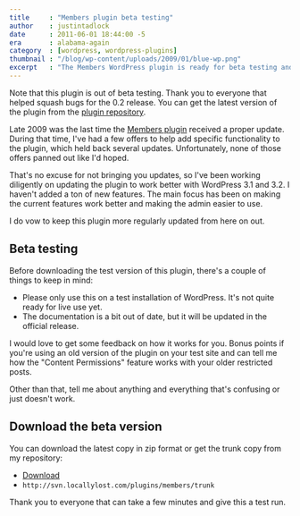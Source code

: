 ```yaml
---
title     : "Members plugin beta testing"
author    : justintadlock
date      : 2011-06-01 18:44:00 -5
era       : alabama-again
category  : [wordpress, wordpress-plugins]
thumbnail : "/blog/wp-content/uploads/2009/01/blue-wp.png"
excerpt   : "The Members WordPress plugin is ready for beta testing and needs plenty of testing to help get version 0.2 released."
---
```


<p class="alert">Note that this plugin is out of beta testing. Thank you to everyone that helped squash bugs for the 0.2 release. You can get the latest version of the plugin from the <a href="http://wordpress.org/extend/plugins/members" title="Members WordPress plugin">plugin repository</a>.</p>

Late 2009 was the last time the <a href="http://wordpress.org/extend/plugins/members" title="Members WordPress plugin">Members plugin</a> received a proper update.  During that time, I've had a few offers to help add specific functionality to the plugin, which held back several updates.  Unfortunately, none of those offers panned out like I'd hoped.

That's no excuse for not bringing you updates, so I've been working diligently on updating the plugin to work better with WordPress 3.1 and 3.2.  I haven't added a ton of new features.  The main focus has been on making the current features work better and making the admin easier to use.

I do vow to keep this plugin more regularly updated from here on out.

<h2>Beta testing</h2>

Before downloading the test version of this plugin, there's a couple of things to keep in mind:

<ul>
	<li>Please only use this on a test installation of WordPress.  It's not quite ready for live use yet.</li>
	<li>The documentation is a bit out of date, but it will be updated in the official release.</li>
</ul>

I would love to get some feedback on how it works for you.  Bonus points if you're using an old version of the plugin on your test site and can tell me how the "Content Permissions" feature works with your older restricted posts.

Other than that, tell me about anything and everything that's confusing or just doesn't work.

<h2>Download the beta version</h2>

You can download the latest copy in zip format or get the trunk copy from my repository:

<ul>
	<li><a href="http://justintadlock.com/blog/wp-content/uploads/2011/06/members-0.2-beta-2.zip" title="Download Members plugin beta">Download</a></li>
	<li><code>http://svn.locallylost.com/plugins/members/trunk</code></li>
</ul>

Thank you to everyone that can take a few minutes and give this a test run.
